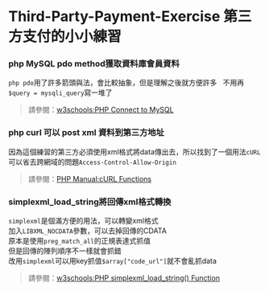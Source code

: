 # Third-Party-Payment-Exercise 第三方支付的小小練習      
        
    
### php MySQL pdo method獲取資料庫會員資料   
`php pdo`用了許多箭頭與法，會比較抽象，但是理解之後就方便許多   
不用再`$query = mysqli_query`寫一堆了   

>請參閱：[w3schools:PHP Connect to MySQL](https://www.w3schools.com/php/php_mysql_connect.asp)  

### php curl 可以 post xml 資料到第三方地址 
因為這個練習的第三方必須使用xml格式將data傳出去，所以找到了一個用法`cURL`   
可以省去跨網域的問題`Access-Control-Allow-Origin`    

>請參閱：[PHP Manual:cURL Functions](http://php.net/manual/en/function.curl-setopt.php)   

### simplexml_load_string將回傳xml格式轉換   
`simplexml`是個滿方便的用法，可以轉變xml格式   
加入`LIBXML_NOCDATA`參數，可以去掉回傳的CDATA    
原本是使用`preg_match_all`的正規表達式抓值    
但是回傳的陣列順序不一樣就會抓錯   
改用`simplexml`可以用key抓值`$array["code_url"]`就不會亂抓data    

>請參閱：[w3schools:PHP simplexml_load_string() Function](https://www.w3schools.com/php/func_simplexml_load_string.asp)   
